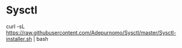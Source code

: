 # Sysctl
curl -sL https://raw.githubusercontent.com/Adepurnomo/Sysctl/master/Sysctl-installer.sh | bash
